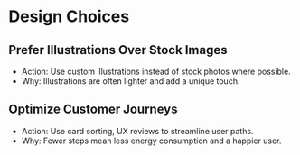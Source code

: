 # Design Choices

## Prefer Illustrations Over Stock Images

* Action: Use custom illustrations instead of stock photos where possible.
* Why: Illustrations are often lighter and add a unique touch.

## Optimize Customer Journeys

* Action: Use card sorting, UX reviews to streamline user paths.
* Why: Fewer steps mean less energy consumption and a happier user.

